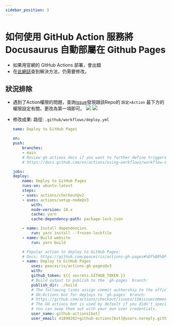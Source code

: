 ```yaml
---
sidebar_position: 3
---
```


# 如何使用 GitHub Action 服務將 Docusaurus 自動部屬在 Github Pages
- 如果用官網的 GitHub Actions 部署，會出錯
- 在[此網誌](https://ouch1978.github.io/docs/docusaurus/configuration/deploy-to-github-with-github-action)查到解決方法，仍需要修改。
## 狀況排除
- 遇到了Action權限的問題，查詢[issue](https://github.com/ad-m/github-push-action/issues/96)發現跟該Repo的 `設定>Action` 最下方的權限設定有關，更改為第一項即可。
![](https://hackmd.io/_uploads/SyrVG0xJh.png) 
![](https://hackmd.io/_uploads/BkabGReyn.png)


- 修改成果:
  路徑: `.github/workflows/deploy.yml`
    ```yaml
    name: Deploy to GitHub Pages

    on:
    push:
        branches:
        - main
        # Review gh actions docs if you want to further define triggers, paths, etc
        # https://docs.github.com/en/actions/using-workflows/workflow-syntax-for-github-actions#on

    jobs:
    deploy:
        name: Deploy to GitHub Pages
        runs-on: ubuntu-latest
        steps:
        - uses: actions/checkout@v2
        - uses: actions/setup-node@v3
            with:
            node-version: 18.x
            cache: yarn
            cache-dependency-path: package-lock.json

        - name: Install dependencies
            run: yarn install --frozen-lockfile
        - name: Build website
            run: yarn build

        # Popular action to deploy to GitHub Pages:
        # Docs: https://github.com/peaceiris/actions-gh-pages#%EF%B8%8F-docusaurus
        - name: Deploy to GitHub Pages
            uses: peaceiris/actions-gh-pages@v3
            with:
            github_token: ${{ secrets.GITHUB_TOKEN }}
            # Build output to publish to the `gh-pages` branch:
            publish_dir: ./build
            # The following lines assign commit authorship to the official
            # GH-Actions bot for deploys to `gh-pages` branch:
            # https://github.com/actions/checkout/issues/13#issuecomment-724415212
            # The GH actions bot is used by default if you didn't specify the two fields.
            # You can swap them out with your own user credentials.
            user_name: github-actions[bot]
            user_email: 41898282+github-actions[bot]@users.noreply.github.com
    ```
